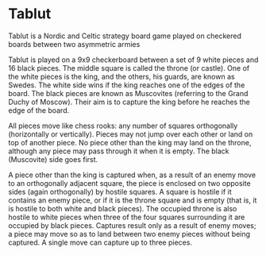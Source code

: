 # Tablut
Tablut is a Nordic and Celtic strategy board game played on checkered boards between two asymmetric armies

Tablut is played on a 9x9 checkerboard between a set of 9 white pieces and 16 black pieces. The middle square is called the throne (or castle). 
One of the white pieces is the king, and the others, his guards, are known as Swedes. The white side wins if the king reaches one of the edges of the board. 
The black pieces are known as Muscovites (referring to the Grand Duchy of Moscow). Their aim is to capture the king before he reaches the edge of the board.

All pieces move like chess rooks: any number of squares orthogonally (horizontally or vertically). 
Pieces may not jump over each other or land on top of another piece. No piece other than the king may land on the throne, 
although any piece may pass through it when it is empty. The black (Muscovite) side goes first.

A piece other than the king is captured when, as a result of an enemy move to an orthogonally adjacent square, 
the piece is enclosed on two opposite sides (again orthogonally) by hostile squares. A square is hostile if it contains an enemy piece, 
or if it is the throne square and is empty (that is, it is hostile to both white and black pieces). 
The occupied throne is also hostile to white pieces when three of the four squares surrounding it are occupied by black pieces. 
Captures result only as a result of enemy moves; a piece may move so as to land between two enemy pieces without being captured. 
A single move can capture up to three pieces.
